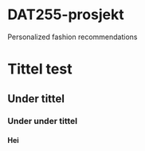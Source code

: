 # DAT255-prosjekt
Personalized fashion recommendations


# Tittel test
## Under tittel
### Under under tittel
#### Hei
